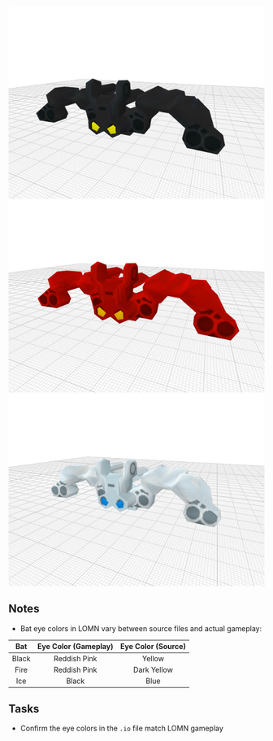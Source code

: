 ![](bat.png)
![](fire-bat.png)
![](ice-bat.png)

Notes
-----
* Bat eye colors in LOMN vary between source files and actual gameplay:

| Bat | Eye Color (Gameplay) | Eye Color (Source) |
| :--: | :---: | :---: |
| Black | Reddish Pink | Yellow |
| Fire | Reddish Pink | Dark Yellow |
| Ice | Black | Blue |

Tasks
-----
* Confirm the eye colors in the `.io` file match LOMN gameplay
